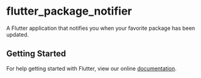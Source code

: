 # flutter_package_notifier

A Flutter application that notifies you when your favorite package has been updated.

## Getting Started

For help getting started with Flutter, view our online
[documentation](https://flutter.io/).
